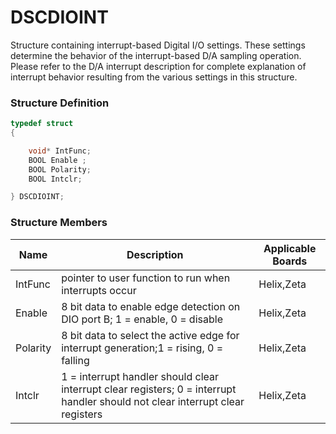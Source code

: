 # DSCDIOINT

Structure containing interrupt-based Digital I/O settings. These settings determine the behavior of the interrupt-based D/A sampling operation. Please refer to the D/A interrupt description for complete explanation of interrupt behavior resulting from the various settings in this structure.

### Structure Definition

```c
typedef struct
{

    void* IntFunc;
    BOOL Enable ;
    BOOL Polarity;
    BOOL Intclr;

} DSCDIOINT;
```

### Structure Members

| Name     | Description                                                                                                                    | Applicable Boards |
| -------- | ------------------------------------------------------------------------------------------------------------------------------ | ----------------- |
| IntFunc  | pointer to user function to run when interrupts occur                                                                          | Helix,Zeta        |
| Enable   | 8 bit data to enable edge detection on DIO port B; 1 = enable, 0 = disable                                                     | Helix,Zeta        |
| Polarity | 8 bit data to select the active edge for interrupt generation;1 = rising, 0 = falling                                          | Helix,Zeta        |
| Intclr   | 1 = interrupt handler should clear interrupt clear registers; 0 = interrupt handler should not clear interrupt clear registers | Helix,Zeta        |
